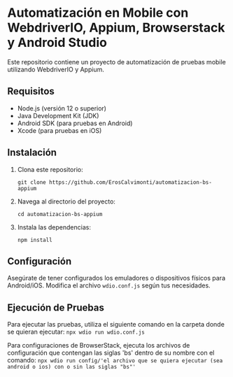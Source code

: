 # Automatización en Mobile con WebdriverIO, Appium, Browserstack y Android Studio

Este repositorio contiene un proyecto de automatización de pruebas mobile utilizando WebdriverIO y Appium.

## Requisitos

- Node.js (versión 12 o superior)
- Java Development Kit (JDK)
- Android SDK (para pruebas en Android)
- Xcode (para pruebas en iOS)

## Instalación

1. Clona este repositorio:
    ```
    git clone https://github.com/ErosCalvimonti/automatizacion-bs-appium
    ```
2. Navega al directorio del proyecto:
    ```
    cd automatizacion-bs-appium
    ```
3. Instala las dependencias:
    ```
    npm install
    ```

## Configuración

Asegúrate de tener configurados los emuladores o dispositivos físicos para Android/iOS. Modifica el archivo `wdio.conf.js` según tus necesidades.

## Ejecución de Pruebas

Para ejecutar las pruebas, utiliza el siguiente comando en la carpeta donde se quieran ejecutar:
    ```
    npx wdio run wdio.conf.js
    ```

Para configuraciones de BrowserStack, ejecuta los archivos de configuración que contengan las siglas 'bs' dentro de su nombre con el comando:
    ```
    npx wdio run config/'el archivo que se quiera ejecutar (sea android o ios) con o sin las siglas "bs"'
    ```
